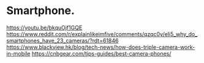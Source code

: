 # Smartphone.
https://youtu.be/bkquOjf1GQE https://www.reddit.com/r/explainlikeimfive/comments/qzqc0y/eli5_why_do_smartphones_have_23_cameras/?rdt=61846 https://www.blackview.hk/blog/tech-news/how-does-triple-camera-work-in-mobile https://cnbgear.com/tips-guides/best-camera-phones/
